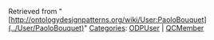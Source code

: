 Retrieved from "[http://ontologydesignpatterns.org/wiki/User:PaoloBouquet](../User/PaoloBouquet)"
 [Categories](http://ontologydesignpatterns.org/wiki/Special:Categories "Special:Categories"): [ODPUser](../Category/ODPUser "Category:ODPUser") | [QCMember](../Category/QCMember "Category:QCMember")